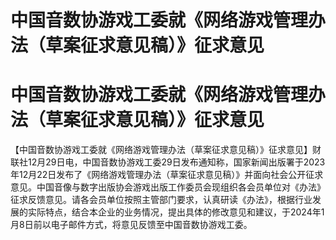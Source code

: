 # 中国音数协游戏工委就《网络游戏管理办法（草案征求意见稿）》征求意见

# 中国音数协游戏工委就《网络游戏管理办法（草案征求意见稿）》征求意见

【中国音数协游戏工委就《网络游戏管理办法（草案征求意见稿）》征求意见】财联社12月29日电，中国音数协游戏工委29日发布通知称，国家新闻出版署于2023年12月22日发布了《网络游戏管理办法（草案征求意见稿）》并面向社会公开征求意见。中国音像与数字出版协会游戏出版工作委员会现组织各会员单位对《办法》征求反馈意见。请各会员单位按照主管部门要求，认真研读《办法》，根据行业发展的实际特点，结合本企业的业务情况，提出具体的修改意见和建议，于2024年1月8日前以电子邮件方式，将意见反馈至中国音数协游戏工委。

